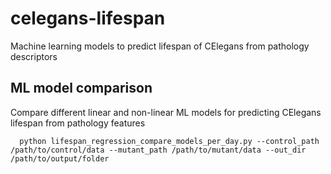 # celegans-lifespan
Machine learning models to predict lifespan of CElegans from pathology descriptors

## ML model comparison
Compare different linear and non-linear ML models for predicting CElegans lifespan from pathology features

      python lifespan_regression_compare_models_per_day.py --control_path /path/to/control/data --mutant_path /path/to/mutant/data --out_dir /path/to/output/folder


